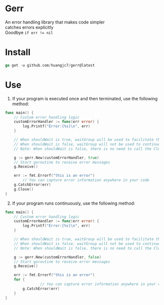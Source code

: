 # Gerr
An error handling library that makes code simpler<br>
catches errors explicitly<br>
Goodbye `if err != nil`

# Install
```go
go get -u github.com/huangjc7/gerr@latest
```

# Use
1. If your program is executed once and then terminated, use the following method:
```go
func main() {
	// Custom error handling logic
	customErrorHandler := func(err error) {
		log.Printf("Error:[%s]\n", err)
	}

	// When shouldWait is true, waitGroup will be used to facilitate the scenario where the goroutine has not completed execution when the function exits.
	// When shouldWait is false, waitGroup will not be used to continue receiving errors from the error channel.
	// Note: When shouldWait is false, there is no need to call the Close method

	g := gerr.New(customErrorHandler, true)
	// Start goroutine to receive error messages
	g.Receive()

	err := fmt.Errorf("this is an error")
        // You can capture error information anywhere in your code
	g.CatchError(err)
	g.Close()
}
```
2. If your program runs continuously, use the following method:
```go
func main() {
	// Custom error handling logic
	customErrorHandler := func(err error) {
		log.Printf("Error:[%s]\n", err)
	}

	// When shouldWait is true, waitGroup will be used to facilitate the scenario where the goroutine has not completed execution when the function exits.
	// When shouldWait is false, waitGroup will not be used to continue receiving errors from the error channel.
	// Note: When shouldWait is false, there is no need to call the Close method

	g := gerr.New(customErrorHandler, false)
	// Start goroutine to receive error messages
	g.Receive()

	err := fmt.Errorf("this is an error")
	for {
                // You can capture error information anywhere in your code
		g.CatchError(err)
	}
}
```

